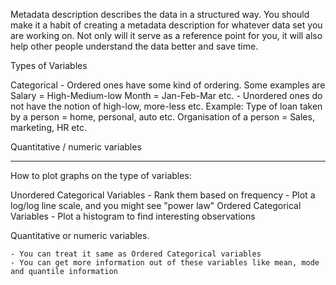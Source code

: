 Metadata description describes the data in a structured way.
You should make it a habit of creating a metadata description for whatever data set you are working on. Not only will it serve as a reference point for you, it will also help other people understand the data better and save time.

Types of Variables

Categorical
    - Ordered ones have some kind of ordering. Some examples are
        Salary = High-Medium-low
        Month = Jan-Feb-Mar etc.
    - Unordered ones do not have the notion of high-low, more-less etc. Example:
        Type of loan taken by a person = home, personal, auto etc.
        Organisation of a person = Sales, marketing, HR etc.

Quantitative / numeric variables


-------------
How to plot graphs on the type of variables:

Unordered Categorical Variables
    - Rank them based on frequency 
    - Plot a log/log line scale, and you might see "power law" 
Ordered Categorical Variables
    - Plot a histogram to find interesting observations


Quantitative or numeric variables.

    - You can treat it same as Ordered Categorical variables
    - You can get more information out of these variables like mean, mode and quantile information